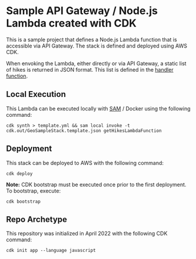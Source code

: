 # Sample API Gateway / Node.js Lambda created with CDK

This is a sample project that defines a Node.js Lambda function that is accessible via API Gateway. The stack is defined and deployed using AWS CDK.

When envoking the Lambda, either directly or via API Gateway, a static list of hikes is returned in JSON format. This list is defined in the [handler function](handler/index.js).

## Local Execution

This Lambda can be executed locally with [SAM](https://aws.amazon.com/serverless/sam/) / Docker using the following command:

```
cdk synth > template.yml && sam local invoke -t cdk.out/GeoSampleStack.template.json getHikesLambdaFunction
```

## Deployment

This stack can be deployed to AWS with the following command:

```
cdk deploy
```

**Note:** CDK bootstrap must be executed once prior to the first deployment. To bootstrap, execute: 

```
cdk bootstrap
```

## Repo Archetype

This repository was initialized in April 2022 with the following CDK command:

```
cdk init app --language javascript
```